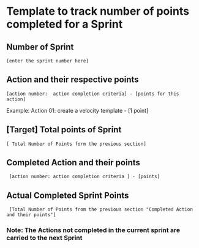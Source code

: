 #  Template to track number of points completed for a Sprint

## Number of Sprint
    [enter the sprint number here]
 
## Action and their respective points 
    [action number:  action completion criteria] - [points for this action]
  
  Example:
  Action 01: create a velocity template - [1 point]
  
## [Target] Total points of Sprint
    [ Total Number of Points form the previous section]
  
## Completed Action and  their points
     [action number: action completion criteria ] - [points]
  
## Actual Completed Sprint Points
     [Total Number of Points from the previous section "Completed Action and their points"]

### Note: The Actions not completed in the current sprint are carried to the next Sprint